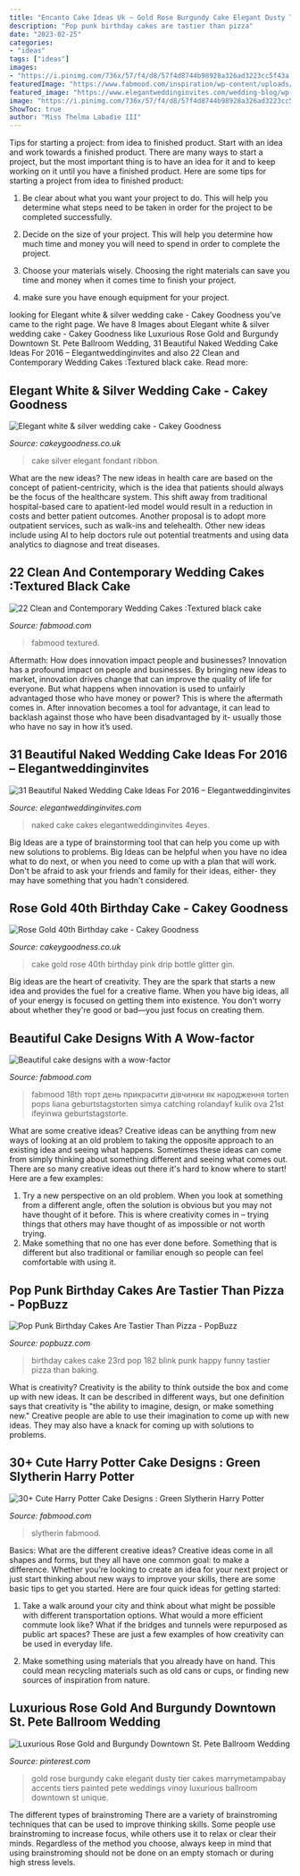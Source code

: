 ```yaml
---
title: "Encanto Cake Ideas Uk ~ Gold Rose Burgundy Cake Elegant Dusty Tier Cakes Marrymetampabay Accents Tiers Painted Pete Weddings Vinoy Luxurious Ballroom Downtown St Unique"
description: "Pop punk birthday cakes are tastier than pizza"
date: "2023-02-25"
categories:
- "ideas"
tags: ["ideas"]
images:
- "https://i.pinimg.com/736x/57/f4/d8/57f4d8744b98928a326ad3223cc5f43a.jpg"
featuredImage: "https://www.fabmood.com/inspiration/wp-content/uploads/2020/08/contemporary-cake-12-493x1024.jpg"
featured_image: "https://www.elegantweddinginvites.com/wedding-blog/wp-content/uploads/2015/11/elegant-naked-wedding-cakes-for-2016-spring.jpg"
image: "https://i.pinimg.com/736x/57/f4/d8/57f4d8744b98928a326ad3223cc5f43a.jpg"
ShowToc: true
author: "Miss Thelma Labadie III"
---
```



Tips for starting a project: from idea to finished product.
Start with an idea and work towards a finished product. There are many ways to start a project, but the most important thing is to have an idea for it and to keep working on it until you have a finished product. Here are some tips for starting a project from idea to finished product: 
1. Be clear about what you want your project to do. This will help you determine what steps need to be taken in order for the project to be completed successfully. 

2. Decide on the size of your project. This will help you determine how much time and money you will need to spend in order to complete the project. 

3. Choose your materials wisely. Choosing the right materials can save you time and money when it comes time to finish your project. 

4. make sure you have enough equipment for your project.

	

		
looking for Elegant white &amp; silver wedding cake - Cakey Goodness you've came to the right page. We have 8 Images about Elegant white &amp; silver wedding cake - Cakey Goodness like Luxurious Rose Gold and Burgundy Downtown St. Pete Ballroom Wedding, 31 Beautiful Naked Wedding Cake Ideas For 2016 – Elegantweddinginvites and also 22 Clean and Contemporary Wedding Cakes :Textured black cake. Read more:
		
    
## Elegant White &amp; Silver Wedding Cake - Cakey Goodness

<img loading=lazy src="http://www.cakeygoodness.co.uk/wp-content/uploads/2019/04/marie-darrens-wedding-cake-6.jpg" onerror="this.onerror=null;this.src='https://tse2.mm.bing.net/th?id=OIP.lfC0gD0E226BCuAzfAhmNgHaLP&amp;pid=15.1';" alt="Elegant white &amp; silver wedding cake - Cakey Goodness">

_Source: cakeygoodness.co.uk_

>cake silver elegant fondant ribbon. 

	

What are the new ideas?
The new ideas in health care are based on the concept of patient-centricity, which is the idea that patients should always be the focus of the healthcare system. This shift away from traditional hospital-based care to apatient-led model would result in a reduction in costs and better patient outcomes. Another proposal is to adopt more outpatient services, such as walk-ins and telehealth. Other new ideas include using AI to help doctors rule out potential treatments and using data analytics to diagnose and treat diseases.

    
## 22 Clean And Contemporary Wedding Cakes :Textured Black Cake

<img loading=lazy src="https://www.fabmood.com/inspiration/wp-content/uploads/2020/08/contemporary-cake-12-493x1024.jpg" onerror="this.onerror=null;this.src='https://tse4.mm.bing.net/th?id=OIP.VRMQUcvvYEhtQ3CJxu6zFwHaPY&amp;pid=15.1';" alt="22 Clean and Contemporary Wedding Cakes :Textured black cake">

_Source: fabmood.com_

>fabmood textured. 

	

Aftermath: How does innovation impact people and businesses?
Innovation has a profound impact on people and businesses. By bringing new ideas to market, innovation drives change that can improve the quality of life for everyone. But what happens when innovation is used to unfairly advantaged those who have money or power? This is where the aftermath comes in. After innovation becomes a tool for advantage, it can lead to backlash against those who have been disadvantaged by it- usually those who have no say in how it’s used.

    
## 31 Beautiful Naked Wedding Cake Ideas For 2016 – Elegantweddinginvites

<img loading=lazy src="https://www.elegantweddinginvites.com/wedding-blog/wp-content/uploads/2015/11/elegant-naked-wedding-cakes-for-2016-spring.jpg" onerror="this.onerror=null;this.src='https://tse3.mm.bing.net/th?id=OIP.kZASrx9_K_681NpAWG6hAwHaLH&amp;pid=15.1';" alt="31 Beautiful Naked Wedding Cake Ideas For 2016 – Elegantweddinginvites">

_Source: elegantweddinginvites.com_

>naked cake cakes elegantweddinginvites 4eyes. 

	

Big Ideas are a type of brainstorming tool that can help you come up with new solutions to problems. Big Ideas can be helpful when you have no idea what to do next, or when you need to come up with a plan that will work. Don't be afraid to ask your friends and family for their ideas, either- they may have something that you hadn't considered.

    
## Rose Gold 40th Birthday Cake - Cakey Goodness

<img loading=lazy src="http://www.cakeygoodness.co.uk/wp-content/uploads/2020/12/40th-rose-gold-drip-cake-6.jpg" onerror="this.onerror=null;this.src='https://tse3.mm.bing.net/th?id=OIP.jzbMsnLK6uDzT8FhOdvmvAHaKp&amp;pid=15.1';" alt="Rose Gold 40th Birthday cake - Cakey Goodness">

_Source: cakeygoodness.co.uk_

>cake gold rose 40th birthday pink drip bottle glitter gin. 

	

Big ideas are the heart of creativity. They are the spark that starts a new idea and provides the fuel for a creative flame. When you have big ideas, all of your energy is focused on getting them into existence. You don't worry about whether they're good or bad—you just focus on creating them.

    
## Beautiful Cake Designs With A Wow-factor

<img loading=lazy src="https://www.fabmood.com/inspiration/wp-content/uploads/2020/03/birthday-cake-ideas-16.jpg" onerror="this.onerror=null;this.src='https://tse2.mm.bing.net/th?id=OIP.sQWeGsUsFZJ6cLO6c1IP1QHaMG&amp;pid=15.1';" alt="Beautiful cake designs with a wow-factor">

_Source: fabmood.com_

>fabmood 18th торт день прикрасити дівчинки як народження torten pops liana geburtstagstorten simya catching rolandayf kulik ova 21st ifeyinwa geburtstagstorte. 

	

What are some creative ideas?
Creative ideas can be anything from new ways of looking at an old problem to taking the opposite approach to an existing idea and seeing what happens. Sometimes these ideas can come from simply thinking about something different and seeing what comes out. There are so many creative ideas out there it's hard to know where to start! Here are a few examples: 
1. Try a new perspective on an old problem. When you look at something from a different angle, often the solution is obvious but you may not have thought of it before. This is where creativity comes in – trying things that others may have thought of as impossible or not worth trying. 
2. Make something that no one has ever done before. Something that is different but also traditional or familiar enough so people can feel comfortable with using it.

    
## Pop Punk Birthday Cakes Are Tastier Than Pizza - PopBuzz

<img loading=lazy src="https://s-media-cache-ak0.pinimg.com/736x/df/b4/0a/dfb40aa8c100eefc8291dec3e05bdba0.jpg" onerror="this.onerror=null;this.src='https://tse3.mm.bing.net/th?id=OIP.9gjF9Y_kAuBvaIGiXRVZDgHaJ3&amp;pid=15.1';" alt="Pop Punk Birthday Cakes Are Tastier Than Pizza - PopBuzz">

_Source: popbuzz.com_

>birthday cakes cake 23rd pop 182 blink punk happy funny tastier pizza than baking. 

	

What is creativity?
Creativity is the ability to think outside the box and come up with new ideas. It can be described in different ways, but one definition says that creativity is "the ability to imagine, design, or make something new." Creative people are able to use their imagination to come up with new ideas. They may also have a knack for coming up with solutions to problems.

    
## 30+ Cute Harry Potter Cake Designs : Green Slytherin Harry Potter

<img loading=lazy src="https://www.fabmood.com/inspiration/wp-content/uploads/2021/08/harry-potter-cake-14-370x584.jpg" onerror="this.onerror=null;this.src='https://tse4.mm.bing.net/th?id=OIP.cgMhKsewEL8vw1Pf-D4IKgAAAA&amp;pid=15.1';" alt="30+ Cute Harry Potter Cake Designs : Green Slytherin Harry Potter">

_Source: fabmood.com_

>slytherin fabmood. 

	

Basics: What are the different creative ideas?
Creative ideas come in all shapes and forms, but they all have one common goal: to make a difference. Whether you’re looking to create an idea for your next project or just start thinking about new ways to improve your skills, there are some basic tips to get you started. Here are four quick ideas for getting started:
1. Take a walk around your city and think about what might be possible with different transportation options. What would a more efficient commute look like? What if the bridges and tunnels were repurposed as public art spaces? These are just a few examples of how creativity can be used in everyday life.

2. Make something using materials that you already have on hand. This could mean recycling materials such as old cans or cups, or finding new sources of inspiration from nature.

    
## Luxurious Rose Gold And Burgundy Downtown St. Pete Ballroom Wedding

<img loading=lazy src="https://i.pinimg.com/736x/57/f4/d8/57f4d8744b98928a326ad3223cc5f43a.jpg" onerror="this.onerror=null;this.src='https://tse4.mm.bing.net/th?id=OIP.PZh4iTvUmS0z7h8zdwg9hAHaLH&amp;pid=15.1';" alt="Luxurious Rose Gold and Burgundy Downtown St. Pete Ballroom Wedding">

_Source: pinterest.com_

>gold rose burgundy cake elegant dusty tier cakes marrymetampabay accents tiers painted pete weddings vinoy luxurious ballroom downtown st unique. 

	

The different types of brainstroming
There are a variety of brainstroming techniques that can be used to improve thinking skills. Some people use brainstroming to increase focus, while others use it to relax or clear their minds. Regardless of the method you choose, always keep in mind that using brainstroming should not be done on an empty stomach or during high stress levels.

